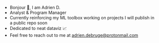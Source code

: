 - Bonjour 👋, I am Adrien D.
- Analyst & Program Manager
- Currently reinforcing my ML toolbox working on projects I will publish in a public repo soon
- Dedicated to neat dataviz 📈
- Feel free to reach out to me at adrien.debruge@protonmail.com

<!---
AdrienDBe/AdrienDBe is a ✨ special ✨ repository because its `README.md` (this file) appears on your GitHub profile.
You can click the Preview link to take a look at your changes.
--->
